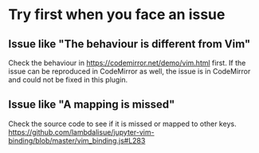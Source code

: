 # Try first when you face an issue

## Issue like "The behaviour is different from Vim"
Check the behaviour in https://codemirror.net/demo/vim.html first.
If the issue can be reproduced in CodeMirror as well, the issue is in CodeMirror and could not be fixed in this plugin.

## Issue like "A mapping is missed"

Check the source code to see if it is missed or mapped to other keys.
https://github.com/lambdalisue/jupyter-vim-binding/blob/master/vim_binding.js#L283
